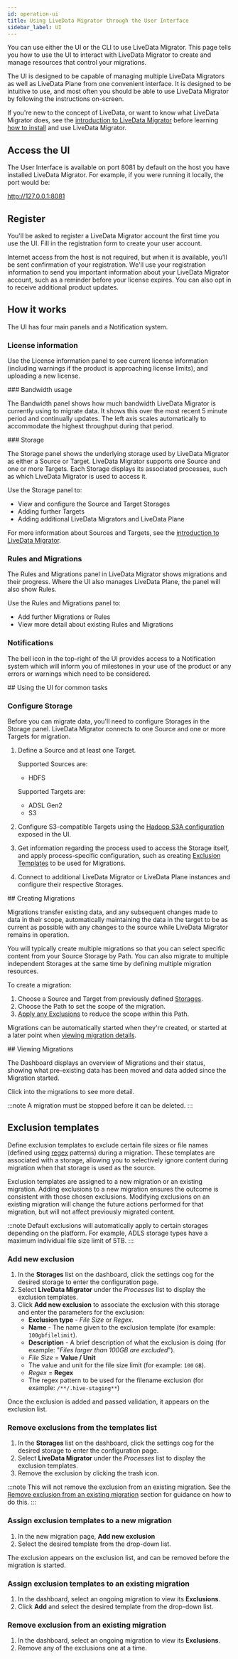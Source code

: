 ```yaml
---
id: operation-ui
title: Using LiveData Migrator through the User Interface
sidebar_label: UI
---
```


You can use either the UI or the CLI to use LiveData Migrator. This page tells you how to use the UI to interact with LiveData Migrator to create and manage resources that control your migrations.

The UI is designed to be capable of managing multiple LiveData Migrators as well as LiveData Plane from one convenient interface. It is designed to be intuitive to use, and most often you should be able to use LiveData Migrator by following the instructions on-screen.

If you're new to the concept of LiveData, or want to know what LiveData Migrator does, see the [introduction to LiveData Migrator](./about.md) before learning [how to install](./installation.md) and use LiveData Migrator.

## Access the UI

The User Interface is available on port 8081 by default on the host you have installed LiveData Migrator. For example, if you were running it locally, the port would be:

http://127.0.0.1:8081

## Register

You'll be asked to register a LiveData Migrator account the first time you use the UI. Fill in the registration form to create your user account.

Internet access from the host is not required, but when it is available, you'll be sent confirmation of your registration. We'll use your registration information to send you important information about your LiveData Migrator account, such as a reminder before your license expires. You can also opt in to receive additional product updates.

## How it works

The UI has four main panels and a Notification system.

### License information

Use the License information panel to see current license information (including warnings if the product is approaching license limits), and uploading a new license.

### Bandwidth usage

The Bandwidth panel shows how much bandwidth LiveData Migrator is currently using to migrate data. It shows this over the most recent 5 minute period and continually updates. The left axis scales automatically to accommodate the highest throughput during that period.

### Storage

The Storage panel shows the underlying storage used by LiveData Migrator as either a Source or Target. LiveData Migrator supports one Source and one or more Targets. Each Storage displays its associated processes, such as which LiveData Migrator is used to access it.

Use the Storage panel to:
* View and configure the Source and Target Storages
* Adding further Targets
* Adding additional LiveData Migrators and LiveData Plane

For more information about Sources and Targets, see the [introduction to LiveData Migrator](./about.md).

### Rules and Migrations

The Rules and Migrations panel in LiveData Migrator shows migrations and their progress. Where the UI also manages LiveData Plane, the panel will also show Rules.

Use the Rules and Migrations panel to:
* Add further Migrations or Rules
* View more detail about existing Rules and Migrations

### Notifications

The bell icon in the top-right of the UI provides access to a Notification system which will inform you of milestones in your use of the product or any errors or warnings which need to be considered.

## Using the UI for common tasks

### Configure Storage

Before you can migrate data, you'll need to configure Storages in the Storage panel. LiveData Migrator connects to one Source and one or more Targets for migration.

1. Define a Source and at least one Target.

    Supported Sources are:
    * HDFS

    Supported Targets are:
    * ADSL Gen2
    * S3

1. Configure S3-compatible Targets using the [Hadoop S3A configuration](http://hadoop.apache.org/docs/current/hadoop-aws/tools/hadoop-aws/index.html) exposed in the UI.
1. Get information regarding the process used to access the Storage itself, and apply process-specific configuration, such as creating [Exclusion Templates](##Exclusiontemplates) to be used for Migrations.
1. Connect to additional LiveData Migrator or LiveData Plane instances and configure their respective Storages.

## Creating Migrations

Migrations transfer existing data, and any subsequent changes made to data in their scope, automatically maintaining the data in the target to be as current as possible with any changes to the source while LiveData Migrator remains in operation.

You will typically create multiple migrations so that you can select specific content from your Source Storage by Path. You can also migrate to multiple independent Storages at the same time by defining multiple migration resources.

To create a migration:

1. Choose a Source and Target from previously defined [Storages](##ConfiguringStorage).
2. Choose the Path to set the scope of the migration.
3. [Apply any Exclusions](###Assignexclusiontemplatestoanewmigration) to reduce the scope within this Path.

Migrations can be automatically started when they're created, or started at a later point when [viewing migration details](##ViewingMigrations).

## Viewing Migrations

The Dashboard displays an overview of Migrations and their status, showing what pre-existing data has been moved and data added since the Migration started.

Click into the migrations to see more detail.

:::note
A migration must be stopped before it can be deleted.
:::

## Exclusion templates

Define exclusion templates to exclude certain file sizes or file names (defined using [regex](https://regexr.com/) patterns) during a migration. These templates are associated with a storage, allowing you to selectively ignore content during migration when that storage is used as the source.

Exclusion templates are assigned to a new migration or an existing migration. Adding exclusions to a new migration ensures the outcome is consistent with those chosen exclusions. Modifying exclusions on an existing migration will change the future actions performed for that migration, but will not affect previously migrated content.

:::note
Default exclusions will automatically apply to certain storages depending on the platform. For example, ADLS storage types have a maximum individual file size limit of 5TB.
:::

### Add new exclusion

1. In the **Storages** list on the dashboard, click the settings cog for the desired storage to enter the configuration page.
1. Select **LiveData Migrator** under the _Processes_ list to display the exclusion templates.
1. Click **Add new exclusion** to associate the exclusion with this storage and enter the parameters for the exclusion:
    * **Exclusion type** - _File Size_ or _Regex_.
    * **Name** - The name given to the exclusion template (for example: `100gbfilelimit`).
    * **Description** - A brief description of what the exclusion is doing (for example: "_Files larger than 100GB are excluded_").
    * _File Size_ = **Value / Unit**
    * The value and unit for the file size limit (for example: `100` `GB`).
    * _Regex_ = **Regex**
    * The regex pattern to be used for the filename exclusion (for example: `/**/.hive-staging**`)

Once the exclusion is added and passed validation, it appears on the exclusion list.

### Remove exclusions from the templates list

1. In the **Storages** list on the dashboard, click the settings cog for the desired storage to enter the configuration page.
1. Select **LiveData Migrator** under the _Processes_ list to display the exclusion templates.
1. Remove the exclusion by clicking the trash icon.

:::note
This will not remove the exclusion from an existing migration. See the [Remove exclusion from an existing migration](#remove-exclusion-from-an-existing-migration) section for guidance on how to do this.
:::

### Assign exclusion templates to a new migration

1. In the new migration page, **Add new exclusion**
1. Select the desired template from the drop-down list.

The exclusion appears on the exclusion list, and can be removed before the migration is started.

### Assign exclusion templates to an existing migration

1. In the dashboard, select an ongoing migration to view its **Exclusions**.
1. Click **Add** and select the desired template from the drop-down list.

### Remove exclusion from an existing migration

1. In the dashboard, select an ongoing migration to view its **Exclusions**.
1. Remove any of the exclusions one at a time.
